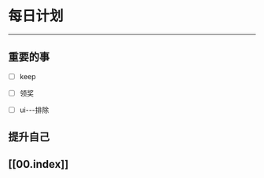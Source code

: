 
# 每日计划
---
## 重要的事

- [ ]  keep
- [ ]  领奖
- [ ]  ui---排除



## 提升自己

  



## [[00.index]]










